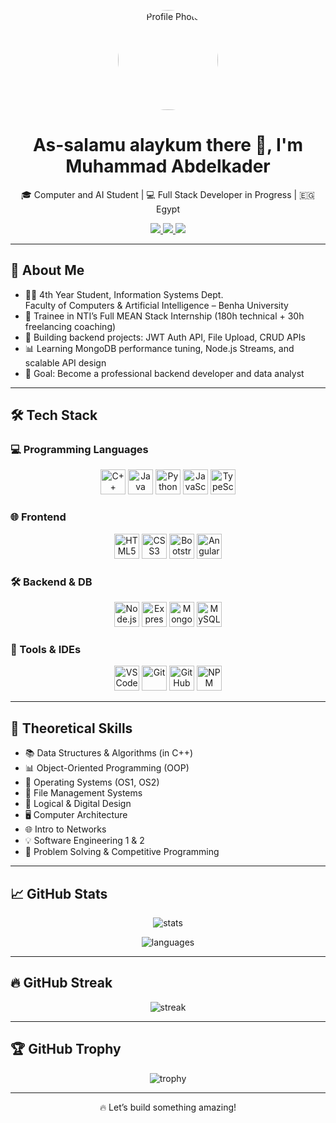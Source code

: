 <p align="center">
  <img src="mohamed.png" alt="Profile Photo" width="160" height="160" style="border-radius: 50%;">
</p>


<h1 align="center">As-salamu alaykum there 👋, I'm Muhammad Abdelkader</h1>

<p align="center">
  🎓 Computer and AI Student | 💻 Full Stack Developer in Progress | 🇪🇬 Egypt  
</p>

<p align="center">
  <a href="mailto:moha7med.abdelkader@gmail.com">
    <img src="https://img.shields.io/badge/Gmail-D14836?style=for-the-badge&logo=gmail&logoColor=white" />
  </a>
  <a href="https://www.linkedin.com/in/muhammadabdelkader/" target="_blank">
    <img src="https://img.shields.io/badge/LinkedIn-blue?style=for-the-badge&logo=linkedin&logoColor=white" />
  </a>
  <a href="https://wa.me/201020750519">
    <img src="https://img.shields.io/badge/WhatsApp-25D366?style=for-the-badge&logo=whatsapp&logoColor=white" />
  </a>
</p>

---

## 🚀 About Me

- 👨‍🎓 4th Year Student, Information Systems Dept.  
  Faculty of Computers & Artificial Intelligence – Benha University  
- 🧪 Trainee in NTI’s Full MEAN Stack Internship (180h technical + 30h freelancing coaching)  
- 🔧 Building backend projects: JWT Auth API, File Upload, CRUD APIs  
- 📊 Learning MongoDB performance tuning, Node.js Streams, and scalable API design  
- 🎯 Goal: Become a professional backend developer and data analyst

---

## 🛠️ Tech Stack

### 💻 Programming Languages

<p align="center">
  <img src="https://cdn.jsdelivr.net/gh/devicons/devicon/icons/cplusplus/cplusplus-original.svg" width="40" title="C++"/>
  <img src="https://cdn.jsdelivr.net/gh/devicons/devicon/icons/java/java-original.svg" width="40" title="Java"/>
  <img src="https://cdn.jsdelivr.net/gh/devicons/devicon/icons/python/python-original.svg" width="40" title="Python"/>
  <img src="https://cdn.jsdelivr.net/gh/devicons/devicon/icons/javascript/javascript-original.svg" width="40" title="JavaScript"/>
  <img src="https://cdn.jsdelivr.net/gh/devicons/devicon/icons/typescript/typescript-original.svg" width="40" title="TypeScript"/>
</p>

### 🌐 Frontend

<p align="center">
  <img src="https://cdn.jsdelivr.net/gh/devicons/devicon/icons/html5/html5-original.svg" width="40" title="HTML5"/>
  <img src="https://cdn.jsdelivr.net/gh/devicons/devicon/icons/css3/css3-original.svg" width="40" title="CSS3"/>
  <img src="https://cdn.jsdelivr.net/gh/devicons/devicon/icons/bootstrap/bootstrap-original.svg" width="40" title="Bootstrap"/>
  <img src="https://cdn.jsdelivr.net/gh/devicons/devicon/icons/angularjs/angularjs-original.svg" width="40" title="Angular"/>
</p>

### 🛠 Backend & DB

<p align="center">
  <img src="https://cdn.jsdelivr.net/gh/devicons/devicon/icons/nodejs/nodejs-original.svg" width="40" title="Node.js"/>
  <img src="https://cdn.jsdelivr.net/gh/devicons/devicon/icons/express/express-original.svg" width="40" title="Express.js"/>
  <img src="https://cdn.jsdelivr.net/gh/devicons/devicon/icons/mongodb/mongodb-original.svg" width="40" title="MongoDB"/>
  <img src="https://cdn.jsdelivr.net/gh/devicons/devicon/icons/mysql/mysql-original.svg" width="40" title="MySQL"/>
</p>

### 🔧 Tools & IDEs

<p align="center">
  <img src="https://cdn.jsdelivr.net/gh/devicons/devicon/icons/vscode/vscode-original.svg" width="40" title="VS Code"/>
  <img src="https://cdn.jsdelivr.net/gh/devicons/devicon/icons/git/git-original.svg" width="40" title="Git"/>
  <img src="https://cdn.jsdelivr.net/gh/devicons/devicon/icons/github/github-original.svg" width="40" title="GitHub"/>
  <img src="https://cdn.jsdelivr.net/gh/devicons/devicon/icons/npm/npm-original-wordmark.svg" width="40" title="NPM"/>
</p>

---

## 🧠 Theoretical Skills

- 📚 Data Structures & Algorithms (in C++)
- 📊 Object-Oriented Programming (OOP)
- 🧵 Operating Systems (OS1, OS2)
- 💾 File Management Systems
- 🧮 Logical & Digital Design
- 🖥️ Computer Architecture
- 🌐 Intro to Networks
- 💡 Software Engineering 1 & 2
- 🧠 Problem Solving & Competitive Programming

---

## 📈 GitHub Stats

<p align="center">
  <img src="https://github-readme-stats.vercel.app/api?username=MuhammadAbdelkader&show_icons=true&theme=radical" alt="stats"/>
</p>

<p align="center">
  <img src="https://github-readme-stats.vercel.app/api/top-langs/?username=MuhammadAbdelkader&layout=compact&theme=radical" alt="languages"/>
</p>

---

## 🔥 GitHub Streak

<p align="center">
  <img src="https://github-readme-streak-stats.herokuapp.com/?user=MuhammadAbdelkader&theme=tokyonight" alt="streak"/>
</p>

---

## 🏆 GitHub Trophy

<p align="center">
  <img src="https://github-profile-trophy.vercel.app/?username=MuhammadAbdelkader&theme=dracula" alt="trophy"/>
</p>

---

<p align="center">🔥 Let’s build something amazing!</p>
